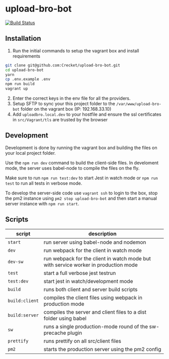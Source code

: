 # upload-bro-bot

[![Build Status](https://travis-ci.com/Crecket/upload-bro-bot.svg?token=DyngMrpViVuxsTWmBnCh&branch=master)](https://travis-ci.com/Crecket/upload-bro-bot)

## Installation
1. Run the initial commands to setup the vagrant box and install requirements
```bash
git clone git@github.com:Crecket/upload-bro-bot.git 
cd upload-bro-bot
yarn
cp .env.example .env
npm run build
vagrant up
```
2. Enter the correct keys in the env file for all the providers.
3. Setup SFTP to sync your this project folder to the `/var/www/upload-bro-bot` folder on the vagrant box (IP: 192.168.33.10)
4. Add `uploadbro.local.dev` to your hostfile and ensure the ssl certificates in `src/Vagrant/tls` are trusted by the browser

## Development
Development is done by running the vagrant box and building the files on your local project folder.

Use the `npm run dev` command to build the client-side files. In develoment mode, the server uses babel-node to compile the files on the fly.

Make sure to run `npm run test:dev` to start Jest in watch mode or `npm run test` to run all tests in verbose mode.

To develop the server-side code use `vagrant ssh` to login to the box, stop the pm2 instance using `pm2 stop upload-bro-bot` and then start a manual server instance with `npm run start`. 

## Scripts

|script| description|
|---|---|
| `start` | run server using babel-node and nodemon |
| `dev` | run webpack for the client in watch mode |
| `dev-sw` | run webpack for the client in watch mode but with service worker in production mode |
| `test` | start a full verbose jest testrun |
| `test:dev` | start jest in watch/development mode |
| `build` | runs both client and server build scripts |
| `build:client` | compiles the client files using webpack in production mode |
| `build:server` | compiles the server and client files to a dist folder using babel |
| `sw` | runs a single production-mode round of the sw-precache plugin |
| `prettify` | runs prettify on all src/client files |
| `pm2` | starts the production server using the pm2 config |
 
